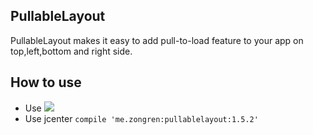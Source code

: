 ## PullableLayout
PullableLayout makes it easy to add pull-to-load feature to your app on top,left,bottom and right side.

## How to use
* Use [![](https://jitpack.io/v/zongren/PullableLayout.svg)](https://jitpack.io/#zongren/PullableLayout)
* Use jcenter `compile 'me.zongren:pullablelayout:1.5.2'`
